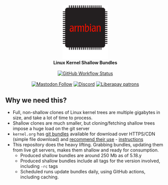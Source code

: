 <p align="center">
  <a href="#build-framework">
  <img src="https://raw.githubusercontent.com/armbian/build/master/.github/armbian-logo.png" alt="Armbian logo" width="144">
  </a><br>
  <strong>Linux Kernel Shallow Bundles</strong><br>
<br>
<a href=https://github.com/armbian/shallow/actions/workflows/git-trees-oras.yml><img alt="GitHub Workflow Status" src="https://img.shields.io/github/actions/workflow/status/armbian/shallow/git-trees-oras.yml?logo=linux&label=%20Shallow%20Linux%20bundles&style=for-the-badge&branch=patch"></a>
 <br>

<br>
<a href=https://fosstodon.org/@armbian><img alt="Mastodon Follow" src="https://img.shields.io/mastodon/follow/109365956768424870?domain=https%3A%2F%2Ffosstodon.org&logo=mastodon&style=flat-square"></a>
<a href=http://discord.armbian.com/><img alt="Discord" src="https://img.shields.io/discord/854735915313659944?label=Discord&logo=discord&style=flat-square"></a>
<a href=https://liberapay.com/armbian><img alt="Liberapay patrons" src="https://img.shields.io/liberapay/patrons/armbian?logo=liberapay&style=flat-square"></a>
</p>

## Why we need this?

- Full, non-shallow clones of Linux kernel trees are multiple gigabytes in size, and take a lot of time to process.
- Shallow clones are much smaller, but cloning/fetching shallow trees impose a huge load on the git server
- `kernel.org` has [git bundles](https://git-scm.com/docs/git-bundle) available for download over HTTPS/CDN (simple file download) and [recommend their use](https://www.kernel.org/best-way-to-do-linux-clones-for-your-ci.html) - [instructions](https://www.kernel.org/cloning-linux-from-a-bundle.html) 
- This repository does the heavy lifting. Grabbing bundles, updating them from live git servers, makes them shallow and ready for consumption.
  - Produced shallow bundles are around 250 Mb as of 5.18.y
  - Produced shallow bundles include all tags for the version involved, including `-rc` tags
  - Scheduled runs update bundles daily, using GitHub actions, including caching.
